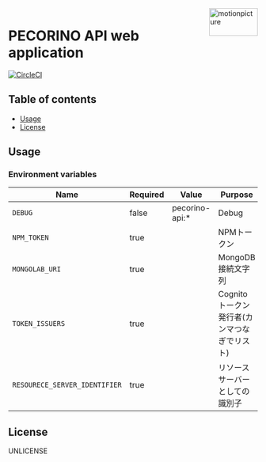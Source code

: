 <img src="https://motionpicture.jp/images/common/logo_01.svg" alt="motionpicture" title="motionpicture" align="right" height="56" width="98"/>

# PECORINO API web application

[![CircleCI](https://circleci.com/gh/motionpicture/pecorino-api.svg?style=svg&circle-token=a17f662cd12f7a182729d3f324dc4b3659379010)](https://circleci.com/gh/motionpicture/pecorino-api)

## Table of contents

* [Usage](#usage)
* [License](#license)

## Usage

### Environment variables

| Name                          | Required | Value          | Purpose                    |
|-------------------------------|----------|----------------|----------------------------|
| `DEBUG`                       | false    | pecorino-api:* | Debug                      |
| `NPM_TOKEN`                   | true     |                | NPMトークン                    |
| `MONGOLAB_URI`                | true     |                | MongoDB接続文字列               |
| `TOKEN_ISSUERS`               | true     |                | Cognitoトークン発行者(カンマつなぎでリスト) |
| `RESOURECE_SERVER_IDENTIFIER` | true     |                | リソースサーバーとしての識別子            |

## License

UNLICENSE
